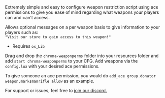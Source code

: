Extremely simple and easy to configure weapon restriction script using ace permissions to give you ease of mind regarding what weapons your players can and can't access.

Allows optional messages on a per weapon basis to give information to your players such as:<br>
`"Visit our store to gain access to this weapon!"`
- Requires `ox_Lib`

Drag and drop the `chroma-weaponperms` folder into your resources folder and add `start chroma-weaponperms` to your CFG.
Add weapons via the `config.lua` with your desired ace permissions.

To give someone an ace permission, you would do `add_ace group.donator weapon.marksmanrifle allow` as an example.

For support or issues, feel free to [join our discord.](https://discord.gg/chromalabs)
